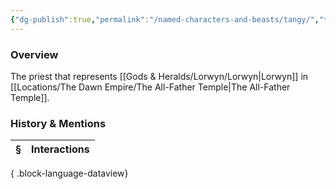 ```yaml
---
{"dg-publish":true,"permalink":"/named-characters-and-beasts/tangy/","tags":["NPC"],"updated":"2025-05-30T12:11:21.293+01:00"}
---
```



### Overview
The priest that represents [[Gods & Heralds/Lorwyn/Lorwyn\|Lorwyn]] in [[Locations/The Dawn Empire/The All-Father Temple\|The All-Father Temple]].

### History & Mentions
| § | Interactions |
| - | ------------ |

{ .block-language-dataview}